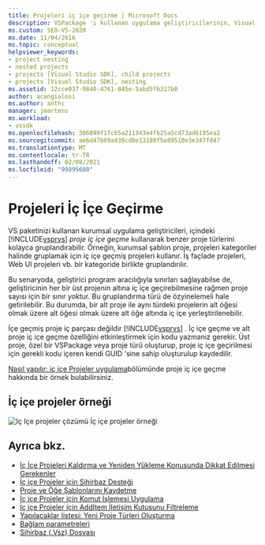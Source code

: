 ```yaml
---
title: Projeleri iç içe geçirme | Microsoft Docs
description: VSPackage 'ı kullanan uygulama geliştiricilerinin, Visual Studio 'da benzer türdeki projeleri gruplamak için, iç içe geçme projeleri hakkında bilgi edinin.
ms.custom: SEO-VS-2020
ms.date: 11/04/2016
ms.topic: conceptual
helpviewer_keywords:
- project nesting
- nested projects
- projects [Visual Studio SDK], child projects
- projects [Visual Studio SDK], nesting
ms.assetid: 12cce037-9840-4761-845e-5abd5fb317b0
author: acangialosi
ms.author: anthc
manager: jmartens
ms.workload:
- vssdk
ms.openlocfilehash: 306099f1fc65a211943e4fb25a5cd73ad6195ea2
ms.sourcegitcommit: ae6d47b09a439cd0e13180f5e89510e3e347fd47
ms.translationtype: MT
ms.contentlocale: tr-TR
ms.lasthandoff: 02/08/2021
ms.locfileid: "99895680"
---
```

# <a name="nesting-projects"></a>Projeleri İç İçe Geçirme
VS paketinizi kullanan kurumsal uygulama geliştiricileri, içindeki [!INCLUDE[vsprvs](../../code-quality/includes/vsprvs_md.md)] *proje iç içe geçme* kullanarak benzer proje türlerini kolayca gruplandırabilir. Örneğin, kurumsal şablon proje, projeleri kategoriler halinde gruplamak için iç içe geçmiş projeleri kullanır. İş façlade projeleri, Web UI projeleri vb. bir kategoride birlikte gruplandırılır.

 Bu senaryoda, geliştirici program aracılığıyla sınırları sağlayabilse de, geliştiricinin her bir üst projenin altına iç içe geçirebilmesine rağmen proje sayısı için bir sınır yoktur. Bu gruplandırma türü de özyinelemeli hale getirilebilir. Bu durumda, bir alt proje ile aynı türdeki projelerin alt öğesi olmak üzere alt öğesi olmak üzere alt öğe altında iç içe yerleştirilenebilir.

 İçe geçmiş proje iç parçası değildir [!INCLUDE[vsprvs](../../code-quality/includes/vsprvs_md.md)] . İç içe geçme ve alt proje iç içe geçme özelliğini etkinleştirmek için kodu yazmanız gerekir. Üst proje, özel bir VSPackage veya proje türü oluşturup, proje iç içe geçirilmesi için gerekli kodu içeren kendi GUID 'sine sahip oluşturulup kaydedilir.

 [Nasıl yapılır: iç içe Projeler uygulama](../../extensibility/internals/how-to-implement-nested-projects.md)bölümünde proje iç içe geçme hakkında bir örnek bulabilirsiniz.

## <a name="nested-projects-example"></a>İç içe projeler örneği
 ![Iç Içe projeler çözümü](../../extensibility/internals/media/vsnestedprojects.gif "vsNestedProjects") İç içe projeler örneği

## <a name="see-also"></a>Ayrıca bkz.
- [İç İçe Projeleri Kaldırma ve Yeniden Yükleme Konusunda Dikkat Edilmesi Gerekenler](../../extensibility/internals/considerations-for-unloading-and-reloading-nested-projects.md)
- [İç içe Projeler için Sihirbaz Desteği](../../extensibility/internals/wizard-support-for-nested-projects.md)
- [Proje ve Öğe Şablonlarını Kaydetme](../../extensibility/internals/registering-project-and-item-templates.md)
- [İç içe Projeler için Komut İşlemesi Uygulama](../../extensibility/internals/implementing-command-handling-for-nested-projects.md)
- [İç içe Projeler için AddItem İletişim Kutusunu Filtreleme](../../extensibility/internals/filtering-the-additem-dialog-box-for-nested-projects.md)
- [Yapılacaklar listesi: Yeni Proje Türleri Oluşturma](../../extensibility/internals/checklist-creating-new-project-types.md)
- [Bağlam parametreleri](../../extensibility/internals/context-parameters.md)
- [Sihirbaz (.Vsz) Dosyası](../../extensibility/internals/wizard-dot-vsz-file.md)
